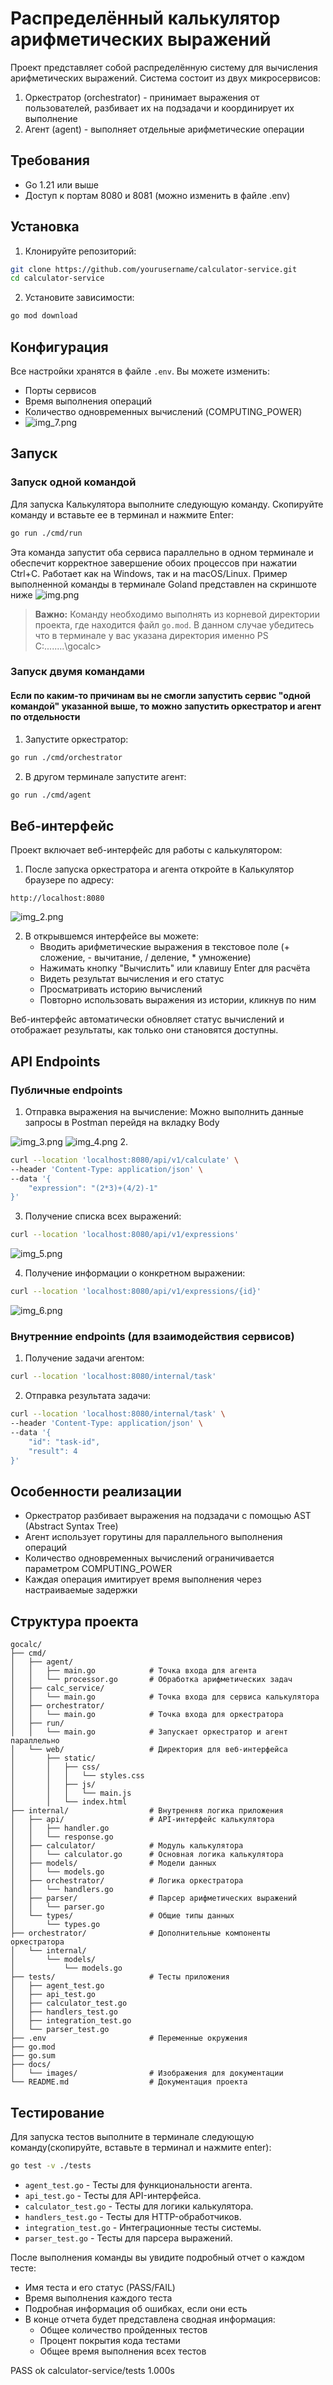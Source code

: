 # Распределённый калькулятор арифметических выражений

Проект представляет собой распределённую систему для вычисления арифметических выражений. Система состоит из двух микросервисов:
1. Оркестратор (orchestrator) - принимает выражения от пользователей, разбивает их на подзадачи и координирует их выполнение
2. Агент (agent) - выполняет отдельные арифметические операции

## Требования

- Go 1.21 или выше
- Доступ к портам 8080 и 8081 (можно изменить в файле .env)

## Установка

1. Клонируйте репозиторий:
```bash
git clone https://github.com/yourusername/calculator-service.git
cd calculator-service
```

2. Установите зависимости:
```bash
go mod download
```

## Конфигурация

Все настройки хранятся в файле `.env`. Вы можете изменить:
- Порты сервисов
- Время выполнения операций
- Количество одновременных вычислений (COMPUTING_POWER)
- ![img_7.png](docs/images/img_7.png)

## Запуск
### Запуск одной командой

Для запуска Калькулятора выполните следующую команду. Скопируйте команду и вставьте ее в терминал и нажмите Enter:

```bash
go run ./cmd/run
```

Эта команда запустит оба сервиса параллельно в одном терминале и обеспечит корректное завершение обоих процессов при нажатии Ctrl+C. Работает как на Windows, так и на macOS/Linux. Пример выполненной команды в терминале Goland представлен на скриншоте ниже
![img.png](docs/images/img.png)

> **Важно:** Команду необходимо выполнять из корневой директории проекта, где находится файл `go.mod`. В данном случае убедитесь что в терминале у вас указана директория именно PS C:\........\gocalc>


### Запуск двумя командами
#### Если по каким-то причинам вы не смогли запустить сервис "одной командой" указанной выше, то можно запустить оркестратор и агент по отдельности

1. Запустите оркестратор:
```bash
go run ./cmd/orchestrator
```

2. В другом терминале запустите агент:
```bash
go run ./cmd/agent
```

## Веб-интерфейс

Проект включает веб-интерфейс для работы с калькулятором:

1. После запуска оркестратора и агента откройте в Калькулятор браузере по адресу:
```
http://localhost:8080
```
![img_2.png](docs/images/img_2.png)

2. В открывшемся интерфейсе вы можете:
   - Вводить арифметические выражения в текстовое поле (+ сложение, - вычитание, / деление, * умножение)
   - Нажимать кнопку "Вычислить" или клавишу Enter для расчёта
   - Видеть результат вычисления и его статус
   - Просматривать историю вычислений
   - Повторно использовать выражения из истории, кликнув по ним

Веб-интерфейс автоматически обновляет статус вычислений и отображает результаты, как только они становятся доступны.

## API Endpoints

### Публичные endpoints

1. Отправка выражения на вычисление:
Можно выполнить данные запросы в Postman перейдя на вкладку Body

![img_3.png](docs/images/img_3.png)
![img_4.png](docs/images/img_4.png)
2. 
```bash
curl --location 'localhost:8080/api/v1/calculate' \
--header 'Content-Type: application/json' \
--data '{
    "expression": "(2*3)+(4/2)-1"
}'
```

3. Получение списка всех выражений:
```bash
curl --location 'localhost:8080/api/v1/expressions'
```
![img_5.png](docs/images/img_5.png)

4. Получение информации о конкретном выражении:
```bash
curl --location 'localhost:8080/api/v1/expressions/{id}'
```
![img_6.png](docs/images/img_6.png)

### Внутренние endpoints (для взаимодействия сервисов)

1. Получение задачи агентом:
```bash
curl --location 'localhost:8080/internal/task'
```

2. Отправка результата задачи:
```bash
curl --location 'localhost:8080/internal/task' \
--header 'Content-Type: application/json' \
--data '{
    "id": "task-id",
    "result": 4
}'
```

## Особенности реализации

- Оркестратор разбивает выражения на подзадачи с помощью AST (Abstract Syntax Tree)
- Агент использует горутины для параллельного выполнения операций
- Количество одновременных вычислений ограничивается параметром COMPUTING_POWER
- Каждая операция имитирует время выполнения через настраиваемые задержки

## Структура проекта

```
gocalc/
├── cmd/
│   ├── agent/
│   │   ├── main.go            # Точка входа для агента
│   │   └── processor.go       # Обработка арифметических задач
│   ├── calc_service/
│   │   └── main.go            # Точка входа для сервиса калькулятора
│   ├── orchestrator/
│   │   └── main.go            # Точка входа для оркестратора
│   ├── run/
│   │   └── main.go            # Запускает оркестратор и агент параллельно
│   └── web/                   # Директория для веб-интерфейса
│       ├── static/
│       │   ├── css/
│       │   │   └── styles.css
│       │   ├── js/
│       │   │   └── main.js
│       │   └── index.html
├── internal/                  # Внутренняя логика приложения
│   ├── api/                   # API-интерфейс калькулятора
│   │   ├── handler.go
│   │   └── response.go
│   ├── calculator/            # Модуль калькулятора
│   │   └── calculator.go      # Основная логика калькулятора
│   ├── models/                # Модели данных
│   │   └── models.go
│   ├── orchestrator/          # Логика оркестратора
│   │   └── handlers.go
│   ├── parser/                # Парсер арифметических выражений
│   │   └── parser.go
│   └── types/                 # Общие типы данных
│       └── types.go
├── orchestrator/              # Дополнительные компоненты оркестратора
│   └── internal/
│       └── models/
│           └── models.go
├── tests/                     # Тесты приложения
│   ├── agent_test.go
│   ├── api_test.go
│   ├── calculator_test.go
│   ├── handlers_test.go
│   ├── integration_test.go
│   └── parser_test.go
├── .env                       # Переменные окружения
├── go.mod
├── go.sum
├── docs/
│   └── images/                # Изображения для документации
└── README.md                  # Документация проекта
```

## Тестирование

Для запуска тестов выполните в терминале следующую команду(скопируйте, вставьте в терминал и нажмите enter):
```bash
go test -v ./tests
```
- `agent_test.go` - Тесты для функциональности агента.
- `api_test.go` - Тесты для API-интерфейса.
- `calculator_test.go` - Тесты для логики калькулятора.
- `handlers_test.go` - Тесты для HTTP-обработчиков.
- `integration_test.go` - Интеграционные тесты системы.
- `parser_test.go` - Тесты для парсера выражений.

После выполнения команды вы увидите подробный отчет о каждом тесте:
- Имя теста и его статус (PASS/FAIL)
- Время выполнения каждого теста
- Подробная информация об ошибках, если они есть
- В конце отчета будет представлена сводная информация:
  - Общее количество пройденных тестов
  - Процент покрытия кода тестами
  - Общее время выполнения всех тестов

PASS
ok    calculator-service/tests    1.000s